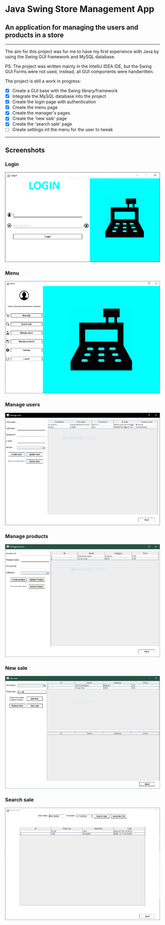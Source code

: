 # Java Swing Store Management App
## An application for managing the users and products in a store

---

The aim for this project was for me to have my first experience with Java by using the Swing GUI framework and MySQL
database.

PS: The project was written mainly in the IntelliJ IDEA IDE, but the Swing GUI Forms were not used, instead, all 
GUI components were handwritten.

The project is still a work in progress:

- [x] Create a GUI base with the Swing library/framework
- [x] Integrate the MySQL database into the project
- [x] Create the login page with authentication
- [x] Create the menu page
- [x] Create the manager's pages
- [x] Create the 'new sale' page
- [x] Create the 'search sale' page
- [ ] Create settings int the menu for the user to tweak

---

## Screenshots

### Login
![Login page screenshot](images/screenshots/login_page_screenshot.PNG)

### Menu
![Menu page screenshot](images/screenshots/menu_page_screenshot.PNG)

### Manage users
![Manage users page screenshot](images/screenshots/manage_users_page_screenshot.PNG)

### Manage products
![Manage products page screenshot](images/screenshots/manage_products_page_screenshot.PNG)

### New sale
![New sale page screenshot](images/screenshots/new_sale_page_screenshot.PNG)

### Search sale
![Search sale page screenshot](images/screenshots/search_sale_page_screenshot.PNG)